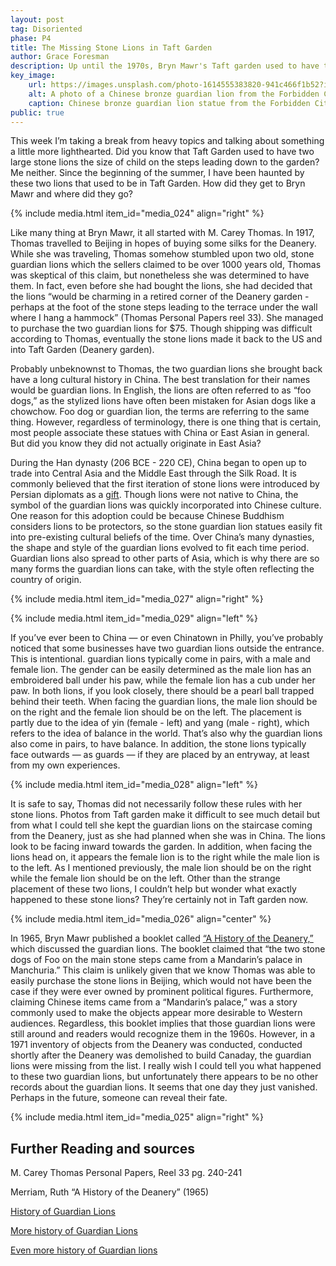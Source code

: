 ```yaml
---
layout: post
tag: Disoriented
phase: P4 
title: The Missing Stone Lions in Taft Garden
author: Grace Foresman
description: Up until the 1970s, Bryn Mawr's Taft garden used to have two Chinese stone guardian lions, which sat on the stone stairs leading into the garden. 
key_image: 
    url: https://images.unsplash.com/photo-1614555383820-941c466f1b52?ixlib=rb-4.0.3&ixid=M3wxMjA3fDB8MHxwaG90by1wYWdlfHx8fGVufDB8fHx8fA%3D%3D&auto=format&fit=crop&w=2448&q=80
    alt: A photo of a Chinese bronze guardian lion from the Forbidden City.
    caption: Chinese bronze guardian lion statue from the Forbidden City. 
public: true 
---
```


This week I’m taking a break from heavy topics and talking about something a little more lighthearted. Did you know that Taft Garden used to have two large stone lions the size of child on the steps leading down to the garden? Me neither. Since the beginning of the summer, I have been haunted by these two lions that used to be in Taft Garden. How did they get to Bryn Mawr and where did they go?

{% include media.html item_id="media_024" align="right" %}

Like many thing at Bryn Mawr, it all started with M. Carey Thomas. In 1917, Thomas travelled to Beijing in hopes of buying some silks for the Deanery. While she was traveling, Thomas somehow stumbled upon two old, stone guardian lions which the sellers claimed to be over 1000 years old, Thomas was skeptical of this claim, but nonetheless she was determined to have them. In fact, even before she had bought the lions, she had decided that the lions “would be charming in a retired corner of the Deanery garden - perhaps at the foot of the stone steps leading to the terrace under the wall where I hang a hammock” (Thomas Personal Papers reel 33).  She managed to purchase the two guardian lions for $75. Though shipping was difficult according to Thomas, eventually the stone lions made it back to the US and into Taft Garden (Deanery garden).  

Probably unbeknownst to Thomas, the two guardian lions she brought back have a long cultural history in China. The best translation for their names would be guardian lions. In English, the lions are often referred to as “foo dogs,” as the stylized lions have often been mistaken for Asian dogs like a chowchow. Foo dog or guardian lion, the terms are referring to the same thing. However, regardless of terminology, there is one thing that is certain, most people associate these statues with China or East Asian in general. But did you know they did not actually originate in East Asia?

During the Han dynasty (206 BCE - 220 CE), China began to open up to trade into Central Asia and the Middle East through the Silk Road. It is commonly believed that the first iteration of stone lions were introduced by Persian diplomats as a [gift](https://en.wikipedia.org/wiki/Chinese_guardian_lions). Though lions were not native to China, the symbol of the guardian lions was quickly incorporated into Chinese culture. One reason for this adoption could be because Chinese Buddhism considers lions to be protectors, so the stone guardian lion statues easily fit into pre-existing cultural beliefs of the time. Over China’s many dynasties, the shape and style of the guardian lions evolved to fit each time period. Guardian lions also spread to other parts of Asia, which is why there are so many forms the guardian lions can take, with the style often reflecting the country of origin.

{% include media.html item_id="media_027" align="right" %}

{% include media.html item_id="media_029" align="left" %}

If you’ve ever been to China — or  even Chinatown in Philly, you’ve probably noticed that some businesses have two guardian lions outside the entrance. This is intentional. guardian lions typically come in pairs, with a male and female lion. The gender can be easily determined as the male lion has an embroidered ball under his paw, while the female lion has a cub under her paw. In both lions, if you look closely, there should be a pearl ball trapped behind their teeth. When facing the guardian lions, the male lion should be on the right and the female lion should be on the left. The placement is partly due to the idea of yin (female - left) and yang (male - right), which refers to the idea of balance in the world. That’s also why the guardian lions also come in pairs, to have balance. In addition, the stone lions typically face outwards — as guards — if they are placed by an entryway, at least from my own experiences. 

{% include media.html item_id="media_028" align="left" %}

It is safe to say, Thomas did not necessarily follow these rules with her stone lions. Photos from Taft garden make it difficult to see much detail but from what I could tell she kept the guardian lions on the staircase coming from the Deanery, just as she had planned when she was in China. The lions look to be facing inward towards the garden. In addition, when facing the lions head on, it appears the female lion is to the right while the male lion is to the left. As I mentioned previously, the male lion should be on the right while the female lion should be on the left. Other than the strange placement of these two lions, I couldn’t help but wonder what exactly happened to these stone lions? They’re certainly not in Taft garden now. 

{% include media.html item_id="media_026" align="center" %}

In 1965, Bryn Mawr published a booklet called [“A History of the Deanery,”](https://digitalcollections.tricolib.brynmawr.edu/object/bmc94704) which discussed the guardian lions. The booklet claimed that “the two stone dogs of Foo on the main stone steps came from a Mandarin’s palace in Manchuria.” This claim is  unlikely given that we know Thomas was able to easily purchase the stone lions in Beijing, which would not have been the case if they were ever owned by prominent political figures. Furthermore, claiming Chinese items came from a “Mandarin’s palace,” was a story commonly used to make the objects appear more desirable to Western audiences. Regardless, this booklet implies that those guardian lions were still around and readers would recognize them in the 1960s. However, in a 1971 inventory of objects  from the Deanery was conducted, conducted shortly after the Deanery was demolished to build Canaday, the guardian lions were missing from the list. I really wish I could tell you what happened to these two guardian lions, but unfortunately there appears to be no other records about the guardian lions. It seems that one day they just vanished. Perhaps in the future, someone can reveal their fate. 

{% include media.html item_id="media_025" align="right" %}




## Further Reading and sources

M. Carey Thomas Personal Papers, Reel 33 pg. 240-241

Merriam, Ruth “A History of the Deanery” (1965)

[History of Guardian Lions](http://www.chinadaily.com.cn/kindle/2016-03/20/content_23974142.htm)

[More history of Guardian Lions](https://www.nationsonline.org/oneworld/Chinese_Customs/imperial_guardian_lions.htm)

[Even more history of Guardian lions](https://www.chinahighlights.com/travelguide/article-stone-lions.htm)